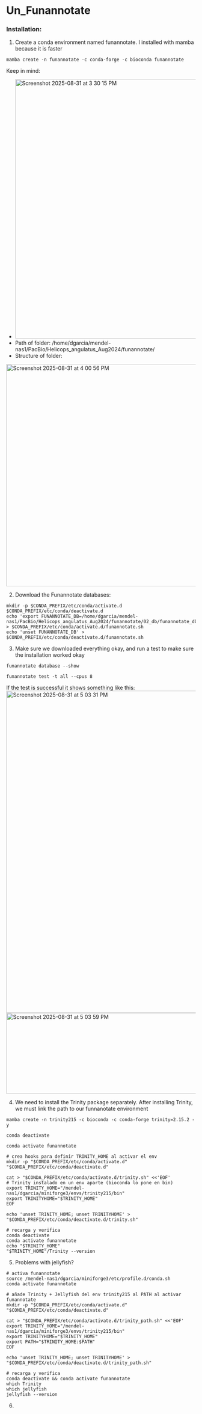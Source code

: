 # Un_Funannotate

### Installation: 

1) Create a conda environment named funannotate. I installed with mamba because it is faster
```
mamba create -n funannotate -c conda-forge -c bioconda funannotate

```
Keep in mind: 

- <img width="1074" height="690" alt="Screenshot 2025-08-31 at 3 30 15 PM" src="https://github.com/user-attachments/assets/0a631334-81ea-42eb-81a3-57ed656db891" />
- Path of folder: /home/dgarcia/mendel-nas1/PacBio/Helicops_angulatus_Aug2024/funannotate/
- Structure of folder: 

<img width="730" height="591" alt="Screenshot 2025-08-31 at 4 00 56 PM" src="https://github.com/user-attachments/assets/39e001b3-7298-4ea4-890e-1d97a2b6e000" />

2) Download the Funannotate databases:
```
mkdir -p $CONDA_PREFIX/etc/conda/activate.d $CONDA_PREFIX/etc/conda/deactivate.d
echo 'export FUNANNOTATE_DB=/home/dgarcia/mendel-nas1/PacBio/Helicops_angulatus_Aug2024/funannotate/02_db/funannotate_db' > $CONDA_PREFIX/etc/conda/activate.d/funannotate.sh
echo 'unset FUNANNOTATE_DB' > $CONDA_PREFIX/etc/conda/deactivate.d/funannotate.sh
```
3) Make sure we downloaded everything okay, and run a test to make sure the installation worked okay

```
funannotate database --show

funannotate test -t all --cpus 8
```

If the test is successful it shows something like this: 
<img width="1596" height="857" alt="Screenshot 2025-08-31 at 5 03 31 PM" src="https://github.com/user-attachments/assets/14703f38-6b80-4c41-818d-01ebaf8eb6f6" />
<img width="839" height="215" alt="Screenshot 2025-08-31 at 5 03 59 PM" src="https://github.com/user-attachments/assets/9d6edd31-dd56-4aba-a3cd-4944350390e5" />

4) We need to install the Trinity package separately. After installing Trinity, we must link the path to our funnanotate environment

```
mamba create -n trinity215 -c bioconda -c conda-forge trinity=2.15.2 -y

conda deactivate

conda activate funannotate

# crea hooks para definir TRINITY_HOME al activar el env
mkdir -p "$CONDA_PREFIX/etc/conda/activate.d" "$CONDA_PREFIX/etc/conda/deactivate.d"

cat > "$CONDA_PREFIX/etc/conda/activate.d/trinity.sh" <<'EOF'
# Trinity instalado en un env aparte (bioconda lo pone en bin)
export TRINITY_HOME="/mendel-nas1/dgarcia/miniforge3/envs/trinity215/bin"
export TRINITYHOME="$TRINITY_HOME"
EOF

echo 'unset TRINITY_HOME; unset TRINITYHOME' > "$CONDA_PREFIX/etc/conda/deactivate.d/trinity.sh"

# recarga y verifica
conda deactivate
conda activate funannotate
echo "$TRINITY_HOME"
"$TRINITY_HOME"/Trinity --version
```

5) Problems with jellyfish?

```
# activa funannotate
source /mendel-nas1/dgarcia/miniforge3/etc/profile.d/conda.sh
conda activate funannotate

# añade Trinity + Jellyfish del env trinity215 al PATH al activar funannotate
mkdir -p "$CONDA_PREFIX/etc/conda/activate.d" "$CONDA_PREFIX/etc/conda/deactivate.d"

cat > "$CONDA_PREFIX/etc/conda/activate.d/trinity_path.sh" <<'EOF'
export TRINITY_HOME="/mendel-nas1/dgarcia/miniforge3/envs/trinity215/bin"
export TRINITYHOME="$TRINITY_HOME"
export PATH="$TRINITY_HOME:$PATH"
EOF

echo 'unset TRINITY_HOME; unset TRINITYHOME' > "$CONDA_PREFIX/etc/conda/deactivate.d/trinity_path.sh"

# recarga y verifica
conda deactivate && conda activate funannotate
which Trinity
which jellyfish
jellyfish --version
```

6) 


